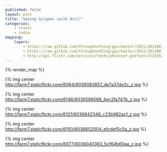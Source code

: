 ```yaml
---
published: false
layout: post
title: "Seeing Gurgaon (with Anil)"
categories:
    - travel
    - india
mapping:
    layers:
        - https://raw.github.com/throughnothing/gpx/master/2011/20110812.gpx
        - https://raw.github.com/throughnothing/gpx/master/2011/20110813.gpx
        - http://api.flickr.com/services/feeds/photoset.gne?set=72157627294181353&nsid=45105880@N00&lang=en-us&georss=1
---
```

{% render_map %}

{% img center http://farm7.staticflickr.com/6064/6036083857_de7a37de2c_z.jpg %}

{% img center http://farm7.staticflickr.com/6146/6036598588_4ec2fa747b_z.jpg %}

{% img center http://farm7.staticflickr.com/6121/6036642346_c23b982acf_z.jpg %}

{% img center http://farm7.staticflickr.com/6150/6036652004_efcdef5c5a_z.jpg %}

{% img center http://farm7.staticflickr.com/6077/6036040363_5cf64b60ae_z.jpg %}
